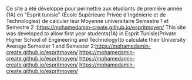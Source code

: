 Ce site  a été développé pour permettre aux étudiants de première année (1A) en "Esprit tunisie" (Ecole Supérieure Privée d'Ingénierie et de Technologies) de calculer leur Moyenne universitaire Semestre 1 et Semestre 2 :https://mohamedamin-create.github.io/espritmoyen/
This site was developed to allow first year students(1A) in Esprit Tunisie(Private Higher School of Engineering and Technology)to calculate their University Average Semester 1 and Semester 2:https://mohamedamin-create.github.io/espritmoyen/
https://mohamedamin-create.github.io/espritmoyen/
https://mohamedamin-create.github.io/espritmoyen/
https://mohamedamin-create.github.io/espritmoyen/
